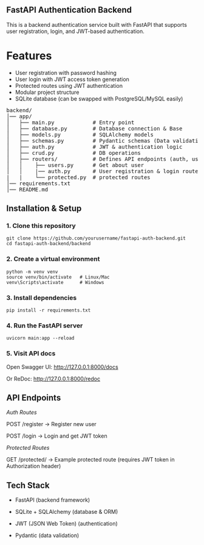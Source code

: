 ## FastAPI Authentication Backend

This is a backend authentication service built with FastAPI that supports user registration, login, and JWT-based authentication.

# Features

* User registration with password hashing
* User login with JWT access token generation
* Protected routes using JWT authentication
* Modular project structure
* SQLite database (can be swapped with PostgreSQL/MySQL easily)

<pre>
backend/
│── app/
│   ├── main.py            # Entry point
│   ├── database.py        # Database connection & Base
│   ├── models.py          # SQLAlchemy models
│   ├── schemas.py         # Pydantic schemas (Data validation)
│   ├── auth.py            # JWT & authentication logic
│   ├── crud.py            # DB operations
│   ├── routers/           # Defines API endpoints (auth, users, protected)
│   │    ├── users.py      # Get about user
│   │    |── auth.py       # User registration & login routes
|   |    └── protected.py  # protected routes
│── requirements.txt
│── README.md
</pre>


## Installation & Setup

### 1. Clone this repository

```
git clone https://github.com/yourusername/fastapi-auth-backend.git
cd fastapi-auth-backend/backend
```

### 2. Create a virtual environment

```
python -m venv venv
source venv/bin/activate   # Linux/Mac
venv\Scripts\activate      # Windows
```

### 3. Install dependencies
```
pip install -r requirements.txt
```

### 4. Run the FastAPI server

```
uvicorn main:app --reload
```

### 5. Visit API docs

Open Swagger UI: http://127.0.0.1:8000/docs

Or ReDoc: http://127.0.0.1:8000/redoc


## API Endpoints

*Auth Routes*

POST /register → Register new user

POST /login → Login and get JWT token

*Protected Routes*

GET /protected/ → Example protected route (requires JWT token in Authorization header)

## Tech Stack

* FastAPI (backend framework)

* SQLite + SQLAlchemy (database & ORM)

* JWT (JSON Web Token) (authentication)

* Pydantic (data validation)
